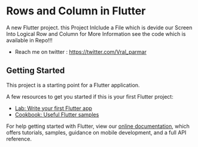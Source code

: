 # Rows and Column in Flutter

A new Flutter project.
this Project Inlclude a File which is devide our Screen Into Logical Row and Column for More Information see the code which is available in Repo!!!


* Reach me on twitter  : https://twitter.com/Vral_parmar

## Getting Started

This project is a starting point for a Flutter application.

A few resources to get you started if this is your first Flutter project:

- [Lab: Write your first Flutter app](https://flutter.io/docs/get-started/codelab)
- [Cookbook: Useful Flutter samples](https://flutter.io/docs/cookbook)

For help getting started with Flutter, view our 
[online documentation](https://flutter.io/docs), which offers tutorials, 
samples, guidance on mobile development, and a full API reference.
